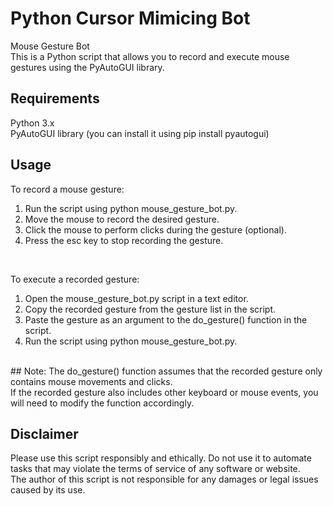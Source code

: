 # Python Cursor Mimicing Bot
Mouse Gesture Bot <br>
This is a Python script that allows you to record and execute mouse gestures using the PyAutoGUI library.
<br>

## Requirements<br>
Python 3.x <br>
PyAutoGUI library (you can install it using pip install pyautogui)
<br>

## Usage
To record a mouse gesture: <br>

1. Run the script using python mouse_gesture_bot.py. <br>
2. Move the mouse to record the desired gesture. <br>
3. Click the mouse to perform clicks during the gesture (optional). <br>
4. Press the esc key to stop recording the gesture. 
<br>

To execute a recorded gesture: <br>

1. Open the mouse_gesture_bot.py script in a text editor. <br>
2. Copy the recorded gesture from the gesture list in the script. <br>
3. Paste the gesture as an argument to the do_gesture() function in the script. <br>
4. Run the script using python mouse_gesture_bot.py. 
<br>
## Note: 
The do_gesture() function assumes that the recorded gesture only contains mouse movements and clicks. <br>
If the recorded gesture also includes other keyboard or mouse events, you will need to modify the function accordingly. 
<br>

## Disclaimer 
Please use this script responsibly and ethically. Do not use it to automate tasks that may violate the terms of service of any software or website. <br>
The author of this script is not responsible for any damages or legal issues caused by its use. <br>
